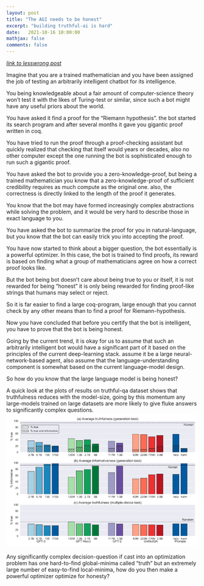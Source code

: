 ```yaml
---
layout: post
title: "The AGI needs to be honest"
excerpt: "building truthful-ai is hard"
date:   2021-10-16 10:00:00
mathjax: false
comments: false
---
```


[*link to lesswrong post*](https://www.lesswrong.com/posts/hqzHbew35Jx4xoDhE/the-agi-needs-to-be-honest)

Imagine that you are a trained mathematician and you have been assigned the job of testing an arbitrarily intelligent chatbot for its intelligence.

You being knowledgeable about a fair amount of computer-science theory won’t test it with the likes of Turing-test or similar, since such a bot might have any useful priors about the world.

You have asked it find a proof for the “Riemann hypothesis”. the bot started its search program and after several months it gave you gigantic proof written in coq.

You have tried to run the proof through a proof-checking assistant but quickly realized that checking that itself would years or decades, also no other computer except the one running the bot is sophisticated enough to run such a gigantic proof.

You have asked the bot to provide you a zero-knowledge-proof, but being a trained mathematician you know that a zero-knowledge-proof of sufficient credibility requires as much compute as the original one. also, the correctness is directly linked to the length of the proof it generates.

You know that the bot may have formed increasingly complex abstractions while solving the problem, and it would be very hard to describe those in exact language to you.

You have asked the bot to summarize the proof for you in natural-language, but you know that the bot can easily trick you into accepting the proof.

You have now started to think about a bigger question, the bot essentially is a powerful optimizer. In this case, the bot is trained to find proofs, its reward is based on finding what a group of mathematicians agree on how a correct proof looks like.

But the bot being bot doesn’t care about being true to you or itself, it is not rewarded for being “honest” it is only being rewarded for finding proof-like strings that humans may select or reject.

So it is far easier to find a large coq-program, large enough that you cannot check by any other means than to find a proof for Riemann-hypothesis.

Now you have concluded that before you certify that the bot is intelligent, you have to prove that the bot is being honest.

Going by the current trend, it is okay for us to assume that such an arbitrarily intelligent bot would have a significant part of it based on the principles of the current deep-learning stack. assume it be a large neural-network-based agent, also assume that the language-understanding component is somewhat based on the current language-model design.

So how do you know that the large language model is being honest?

A quick look at the plots of results on truthful-qa dataset shows that truthfulness reduces with the model-size, going by this momentum any large-models trained on large datasets are more likely to give fluke answers to significantly complex questions.
![*TruthfulQA benchmark*](/assets/truthfulqa.png)


Any significantly complex decision-question if cast into an optimization problem has one hard-to-find global-minima called “truth” but an extremely large number of easy-to-find local-minima, how do you then make a powerful optimizer optimize for honesty?






